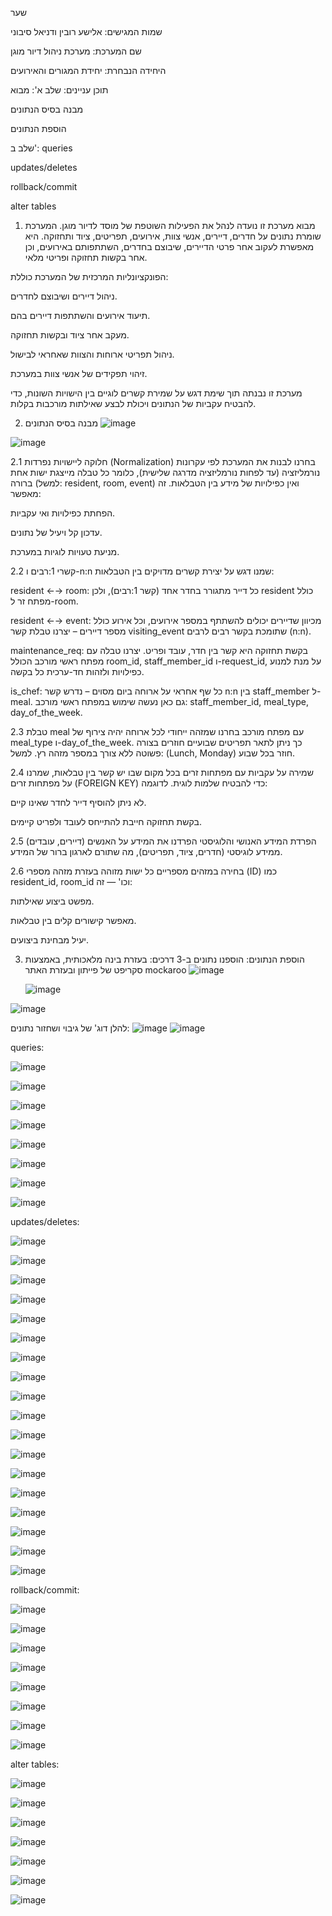 שער

שמות המגישים: אלישע רובין ודניאל סיבוני

שם המערכת: מערכת ניהול דיור מוגן

היחידה הנבחרת: יחידת המגורים והאירועים


תוכן עניינים:
שלב א':
  מבוא

  מבנה בסיס הנתונים
  
  הוספת הנתונים
  
  שלב ב':
  queries

  updates/deletes

  rollback/commit

  alter tables
  
1. מבוא
מערכת זו נועדה לנהל את הפעילות השוטפת של מוסד לדיור מוגן. המערכת שומרת נתונים על חדרים, דיירים, אנשי צוות, אירועים, תפריטים, ציוד ותחזוקה. היא מאפשרת לעקוב אחר פרטי הדיירים, שיבוצם בחדרים, השתתפותם באירועים, וכן אחר בקשות תחזוקה ופריטי מלאי.

הפונקציונליות המרכזית של המערכת כוללת:

ניהול דיירים ושיבוצם לחדרים.

תיעוד אירועים והשתתפות דיירים בהם.

מעקב אחר ציוד ובקשות תחזוקה.

ניהול תפריטי ארוחות והצוות שאחראי לבישול.

זיהוי תפקידים של אנשי צוות במערכת.

מערכת זו נבנתה תוך שימת דגש על שמירת קשרים לוגיים בין הישויות השונות, כדי להבטיח עקביות של הנתונים ויכולת לבצע שאילתות מורכבות בקלות.


2. מבנה בסיס הנתונים
![image](https://github.com/user-attachments/assets/b9e5fdc7-53ca-4a30-9ede-4cc840941214)

![image](https://github.com/user-attachments/assets/6dd9aeaf-ad6b-4419-a97e-b085cca725f0)

2.1 חלוקה ליישויות נפרדות (Normalization)
בחרנו לבנות את המערכת לפי עקרונות נורמליזציה (עד לפחות נורמליזציה מדרגה שלישית), כלומר כל טבלה מייצגת ישות אחת ברורה (למשל: resident, room, event) ואין כפילויות של מידע בין הטבלאות. זה מאפשר:

הפחתת כפילויות ואי עקביות.

עדכון קל ויעיל של נתונים.

מניעת טעויות לוגיות במערכת.

2.2 קשרי 1:רבים ו-n:n
שמנו דגש על יצירת קשרים מדויקים בין הטבלאות:

resident ←→ room:
כל דייר מתגורר בחדר אחד (קשר 1:רבים), ולכן resident כולל מפתח זר ל-room.

resident ←→ event:
מכיוון שדיירים יכולים להשתתף במספר אירועים, וכל אירוע כולל מספר דיירים – יצרנו טבלת קשר visiting_event שתומכת בקשר רבים לרבים (n:n).

maintenance_req:
בקשת תחזוקה היא קשר בין חדר, עובד ופריט. יצרנו טבלה עם מפתח ראשי מורכב הכולל room_id, staff_member_id ו-request_id, על מנת למנוע כפילויות ולזהות חד-ערכית כל בקשה.

is_chef:
כל שף אחראי על ארוחה ביום מסוים – נדרש קשר n:n בין staff_member ל-meal. גם כאן נעשה שימוש במפתח ראשי מורכב: staff_member_id, meal_type, day_of_the_week.

2.3 טבלת meal עם מפתח מורכב
בחרנו שמזהה ייחודי לכל ארוחה יהיה צירוף של meal_type ו-day_of_the_week.
כך ניתן לתאר תפריטים שבועיים חוזרים בצורה פשוטה ללא צורך במספר מזהה רץ.
למשל: (Lunch, Monday) חוזר בכל שבוע.

2.4 שמירה על עקביות עם מפתחות זרים
בכל מקום שבו יש קשר בין טבלאות, שמרנו על מפתחות זרים (FOREIGN KEY) כדי להבטיח שלמות לוגית.
לדוגמה:

לא ניתן להוסיף דייר לחדר שאינו קיים.

בקשת תחזוקה חייבת להתייחס לעובד ולפריט קיימים.

2.5 הפרדת המידע האנושי והלוגיסטי
הפרדנו את המידע על האנשים (דיירים, עובדים) ממידע לוגיסטי (חדרים, ציוד, תפריטים), מה שתורם לארגון ברור של המידע.

2.6 בחירה במזהים מספריים
כל ישות מזוהה בעזרת מזהה מספרי (ID) כמו resident_id, room_id וכו' — זה:

מפשט ביצוע שאילתות.

מאפשר קישורים קלים בין טבלאות.

יעיל מבחינת ביצועים.

3. הוספת הנתונים: הוספנו נתונים ב-3 דרכים: בעזרת בינה מלאכותית, באמצעות סקריפט של פייתון ובעזרת האתר mockaroo
   ![image](https://github.com/user-attachments/assets/b099c012-b736-4788-84e6-43adf4b7452a)

   ![image](https://github.com/user-attachments/assets/3ab5a3f4-7b2b-44ef-bf06-e44adcf852d1)

![image](https://github.com/user-attachments/assets/0b7e1239-6fec-46f8-9af8-abe055ebafe8)

להלן דוג' של גיבוי ושחזור נתונים:
![image](https://github.com/user-attachments/assets/32a5105b-451f-46cd-8568-b104566ac823)
![image](https://github.com/user-attachments/assets/30ef4761-e6c1-48c0-801c-63462844a3f6)







queries:

![image](https://github.com/user-attachments/assets/2f1cecd9-65d4-4165-9fd8-b54f43b03d01)

![image](https://github.com/user-attachments/assets/e6197ff7-67a8-4c01-a8c4-840c1b2ae7fd)

![image](https://github.com/user-attachments/assets/f60e4884-a325-4834-95d8-edbeb1a5bd25)

![image](https://github.com/user-attachments/assets/87ccc2a3-b0e2-4e00-a19c-0756caa2c6d9)

![image](https://github.com/user-attachments/assets/2c24c86b-f5e0-4332-a85c-f9034b6ef3bb)

![image](https://github.com/user-attachments/assets/960c5183-ed41-4bc1-9c62-6e58971ed460)

![image](https://github.com/user-attachments/assets/e9d11784-7e2b-44a0-8913-8467e15ad53d)

![image](https://github.com/user-attachments/assets/3cccd008-8325-4548-a91a-b61b9f1938c9)


updates/deletes:

![image](https://github.com/user-attachments/assets/6fb9a8a7-711e-4ff7-a153-19e2e4213b86)

![image](https://github.com/user-attachments/assets/de5fe9d8-a3ef-4bb4-b0b1-7beff2ff7cdf)

![image](https://github.com/user-attachments/assets/74358ec0-2c09-4503-8f8c-43de362089de)

![image](https://github.com/user-attachments/assets/6ec0a6e3-f280-4046-953b-0b196217be26)

![image](https://github.com/user-attachments/assets/501cc685-139e-4c8c-ae83-0927765fb4f8)

![image](https://github.com/user-attachments/assets/78dbb661-c8ee-4792-ab37-8e53eb2b704c)

![image](https://github.com/user-attachments/assets/0ee00672-8a99-4bd6-824e-9f6ede041d67)

![image](https://github.com/user-attachments/assets/c707d835-7368-42a7-b796-f9f2d990b8d4)

![image](https://github.com/user-attachments/assets/8a5fe543-f0f8-4ed0-b6f0-7aab2c303ed1)



![image](https://github.com/user-attachments/assets/77b7c447-64b6-4713-a017-a9b7e99f97c1)

![image](https://github.com/user-attachments/assets/2ecc9819-dbaf-4efc-9381-1ccaa0ecfcbe)

![image](https://github.com/user-attachments/assets/53169bd6-9408-468b-b43f-89be5e712b9a)

![image](https://github.com/user-attachments/assets/f1349043-9726-4605-b98b-03aeaf54c566)

![image](https://github.com/user-attachments/assets/bfdc6a84-b721-43cd-a5bd-282f70748004)

![image](https://github.com/user-attachments/assets/9bd89cd1-04c5-4f9a-8652-61a56b635ac8)

![image](https://github.com/user-attachments/assets/280f449a-531a-412d-a4bb-2f283d84bac5)

![image](https://github.com/user-attachments/assets/cfe2454e-858d-4916-a34c-6c86efe66c64)

![image](https://github.com/user-attachments/assets/2d858dcf-cdef-4239-861c-ea4adfdda494)


rollback/commit:

![image](https://github.com/user-attachments/assets/d658916b-1a70-4cea-8078-7832fd439179)

![image](https://github.com/user-attachments/assets/2e6e8ad1-979f-4bc4-a80e-121ddf07d6f8)

![image](https://github.com/user-attachments/assets/3a36fbcb-4fd8-4e01-9d47-9340ece0eacd)

![image](https://github.com/user-attachments/assets/0a68e355-fa14-48eb-bd15-2e99663dccbe)


![image](https://github.com/user-attachments/assets/c6e5e853-f4ea-4e13-aad5-a3c835d7dbbe)

![image](https://github.com/user-attachments/assets/6c7ed2da-bb00-42a4-9f56-9265c1c55d8e)

![image](https://github.com/user-attachments/assets/86cb830e-4d8b-4170-bd22-a1e71e50337e)

![image](https://github.com/user-attachments/assets/8e5254a7-86bb-4683-9d91-a05118e85831)


alter tables:

![image](https://github.com/user-attachments/assets/231579c8-bdc8-42b8-bb6d-381a050cdad6)

![image](https://github.com/user-attachments/assets/951d81eb-6a84-466d-b558-58385699c864)

![image](https://github.com/user-attachments/assets/cfb18ccd-5bb8-4cab-9b30-1534584179f5)

![image](https://github.com/user-attachments/assets/2c54d59c-b783-4fd3-963f-ff6475dd0b1a)

![image](https://github.com/user-attachments/assets/d4aaf688-fe0c-4227-9a18-b5b2bd6e721b)

![image](https://github.com/user-attachments/assets/306578ff-7fe8-4d1d-9b04-aa294176ee97)

![image](https://github.com/user-attachments/assets/9cf15d1d-56c4-4ba6-a1bf-27a7825d4271)


